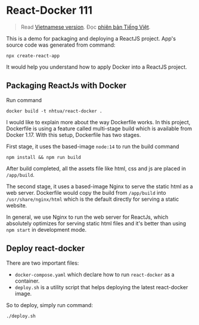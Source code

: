 # React-Docker 111

> Read [Vietnamese version](./README-vn.md).
> Đọc [phiên bản Tiếng Việt](./README-vn.md). 

This is a demo for packaging and deploying a ReactJS project. App's source code was generated from command:

```
npx create-react-app
```

It would help you understand how to apply Docker into a ReactJS project.


## Packaging ReactJs with Docker

Run command

```
docker build -t nhtua/react-docker .
```

I would like to explain more about the way Dockerfile works. In this project, Dockerfile is using a feature called multi-stage build which is available from Docker 1.17. With this setup, Dockerfile has two stages.

First stage, it uses the based-image `node:14` to run the build command

```
npm install && npm run build
```
After build completed, all the assets file like html, css and js are placed in `/app/build`.

The second stage, it uses a based-image Nginx to serve the static html as a web server. Dockerfile would copy the build from `/app/build` into `/usr/share/nginx/html` which is the default directly for serving a static website.

In general, we use Nginx to run the web server for ReactJs, which absolutely optimizes for serving static html files and it's better than using `npm start` in development mode.

## Deploy react-docker

There are two important files:

-  `docker-compose.yaml` which declare how to run `react-docker` as a container.
- `deploy.sh` is a utility script that helps deploying the latest react-docker image.

So to deploy, simply run command:
```
./deploy.sh
```
